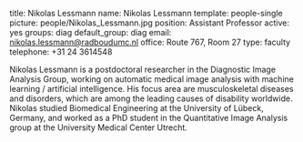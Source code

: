 title: Nikolas Lessmann
name: Nikolas Lessmann
template: people-single
picture: people/Nikolas_Lessmann.jpg
position: Assistant Professor
active: yes
groups: diag
default_group: diag
email: nikolas.lessmann@radboudumc.nl
office: Route 767, Room 27
type: faculty
telephone: +31 24 3614548

Nikolas Lessmann is a postdoctoral researcher in the Diagnostic Image Analysis Group, working on automatic medical image analysis with machine learning / artificial intelligence. His focus area are musculoskeletal diseases and disorders, which are among the leading causes of disability worldwide. Nikolas studied Biomedical Engineering at the University of Lübeck, Germany, and worked as a PhD student in the Quantitative Image Analysis group at the University Medical Center Utrecht.
